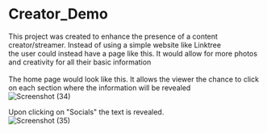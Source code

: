 # Creator_Demo

This project was created to enhance the presence of a content creator/streamer. Instead of using a simple website like Linktree <br>
the user could instead have a page like this. It would allow for more photos and creativity for all their basic information <br>
<br>
The home page would look like this. It allows the viewer the chance to click on each section where the information will be revealed <br>
![Screenshot (34)](https://user-images.githubusercontent.com/89669426/188734772-9078af3d-15a5-4180-9c3f-90672a0a5f88.png)

Upon clicking on "Socials" the text is revealed. <br>
![Screenshot (35)](https://user-images.githubusercontent.com/89669426/188734809-5424297e-e94c-487c-a292-abc3d97fbd4c.png)

